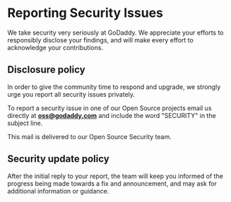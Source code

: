 # Reporting Security Issues

We take security very seriously at GoDaddy. We appreciate your efforts to
responsibly disclose your findings, and will make every effort to acknowledge
your contributions.

## Disclosure policy

In order to give the community time to respond and upgrade, we strongly urge you
report all security issues privately.

To report a security issue in one of our Open Source projects email us directly
at **oss@godaddy.com** and include the word "SECURITY" in the subject line.

This mail is delivered to our Open Source Security team.

## Security update policy

After the initial reply to your report, the team will keep you informed of the
progress being made towards a fix and announcement, and may ask for additional
information or guidance.
